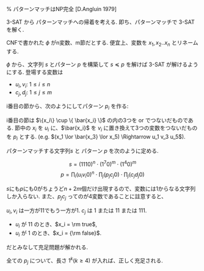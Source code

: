 % パターンマッチはNP完全 [D.Angluin 1979]

3-SAT から パターンマッチへの帰着を考える.
即ち、パターンマッチで 3-SAT を解く.

CNFで書かれた $\phi$ がn変数、m節だとする.
便宜上、変数を $x_1, x_2 .. x_n$ とリネームする.

$\phi$ から、文字列 $s$ とパターン $p$ を構築して $s \preceq p$ を解けば 3-SAT が解けるようにする.
登場する変数は

- $u_i, v_i$: $1 \leq i \leq n$
- $c_j, d_j$: $1 \leq j \leq m$

i番目の節から、次のようにしてパターン $p_i$ を作る:

i番目の節は $\{x_i\} \cup \{ \bar{x_i} \}$ の内の3つを or でつないだものである.
節中の $x_i$ を $u_i$ に、$\bar{x_i}$ を $v_i$ に置き換えて3つの変数をつないだものを $p_i$ とする.
(e.g. $(x_1 \lor \bar{x_3} \lor x_5) \Rightarrow u_1 v_3 u_5$).

パターンマッチする文字列$s$ と パターン $p$ を次のように定める.

$$s = (1110)^n \cdot (1^7 0)^m \cdot (1^4 0)^m$$
$$p = \prod_i (u_i v_i 0)^n \cdot \prod_j (p_j c_j 0) \cdot \prod_j (c_j d_j 0)$$

$s$にも$p$にも$0$がちょうど$n+2m$個だけ出現するので、変数には$1$からなる文字列しか入らない.
また、$p_j c_j$ ってのが4変数であることに註意すると、

$u_i, v_i$ は一方が$11$でもう一方が$1$.
$c_j$ は $1$ または $11$ または $111$.

- $u_i$ が $11$ のとき、$x_i = \rm true$,
- $u_i$ が $1$ のとき、$x_i = {\rm false}$.

だとみなして充足問題が解かれる.

全ての $p_j$ について、長さ $1^k (k \geq 4)$ が入れば、正しく充足される.

